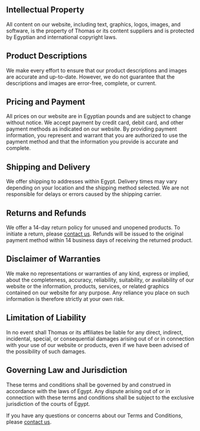 ## Intellectual Property

All content on our website, including text, graphics, logos, images, and software, is the property of Thomas or its content suppliers and is protected by Egyptian and international copyright laws.

## Product Descriptions

We make every effort to ensure that our product descriptions and images are accurate and up-to-date. However, we do not guarantee that the descriptions and images are error-free, complete, or current.

## Pricing and Payment

All prices on our website are in Egyptian pounds and are subject to change without notice. We accept payment by credit card, debit card, and other payment methods as indicated on our website. By providing payment information, you represent and warrant that you are authorized to use the payment method and that the information you provide is accurate and complete.

## Shipping and Delivery

We offer shipping to addresses within Egypt. Delivery times may vary depending on your location and the shipping method selected. We are not responsible for delays or errors caused by the shipping carrier.

## Returns and Refunds

We offer a 14-day return policy for unused and unopened products. To initiate a return, please [contact us](/contact). Refunds will be issued to the original payment method within 14 business days of receiving the returned product.

## Disclaimer of Warranties

We make no representations or warranties of any kind, express or implied, about the completeness, accuracy, reliability, suitability, or availability of our website or the information, products, services, or related graphics contained on our website for any purpose. Any reliance you place on such information is therefore strictly at your own risk.

## Limitation of Liability

In no event shall Thomas or its affiliates be liable for any direct, indirect, incidental, special, or consequential damages arising out of or in connection with your use of our website or products, even if we have been advised of the possibility of such damages.

## Governing Law and Jurisdiction

These terms and conditions shall be governed by and construed in accordance with the laws of Egypt. Any dispute arising out of or in connection with these terms and conditions shall be subject to the exclusive jurisdiction of the courts of Egypt.

If you have any questions or concerns about our Terms and Conditions, please [contact us](/contact).
